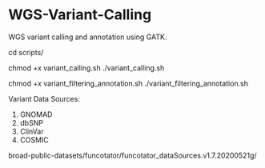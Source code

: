 # WGS-Variant-Calling

WGS variant calling and annotation using GATK.

cd scripts/

chmod +x variant_calling.sh
./variant_calling.sh

chmod +x variant_filtering_annotation.sh
./variant_filtering_annotation.sh


Variant Data Sources:
1) GNOMAD
2) dbSNP
3) ClinVar
4) COSMIC


broad-public-datasets/funcotator/funcotator_dataSources.v1.7.20200521g/